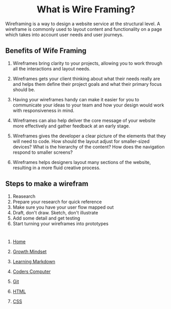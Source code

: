 # <center><b>What is Wire Framing?</b> </center>

Wireframing is a way to design a website service at the structural level. A wireframe is commonly used to layout content and functionality on a page which takes into account user needs and user journeys.

## Benefits of Wife Framing

1. Wireframes bring clarity to your projects, allowing you to work through all the interactions and layout needs.
2. Wireframes gets your client thinking about what their needs really are and helps them define their project goals and what their primary focus should be.
3. Having your wireframes handy can make it easier for you to communicate your ideas to your team and how your design would work with responsiveness in mind.

4. Wireframes can also help deliver the core message of your website more effectively and gather feedback at an early stage.

5. Wireframes gives the developer a clear picture of the elements that they will need to code. How should the layout adjust for smaller-sized devices? What is the hierarchy of the content? How does the navigation respond to smaller screens?

6. Wireframes helps designers layout many sections of the website, resulting in a more fluid creative process.


## Steps to make a wirefram

1. Reasearch
2. Prepare your research for quick reference
3. Make sure you have your user flow mapped out
4. Draft, don't draw. Sketch, don't illustrate
5. Add some detail and get testing
6. Start turning your wireframes into prototypes

#

1. [Home](https://ltarran.github.io/reading-notes)  

2. [Growth Mindset](https://ltarran.github.io/reading-notes/growthmindset)

3. [Learning Markdown](https://ltarran.github.io/reading-notes/learningmarkdowns)

4.  [Coders Computer](https://ltarran.github.io/reading-notes/coderscomputer)

5.  [Git](https://ltarran.github.io/reading-notes/git)

6. [HTML](https://ltarran.github.io/reading-notes/html)

7. [CSS](http://ltarran.github.io/reading-notes/css)
